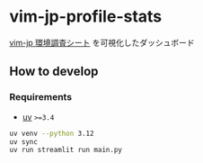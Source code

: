# vim-jp-profile-stats

[vim-jp 環境調査シート](https://docs.google.com/spreadsheets/d/1o9bzmYKO0cKI3GQWSJePM_GrfnJRPGW3FdmyVLeP1JY/edit?gid=1002242431#gid=1002242431) を可視化したダッシュボード

## How to develop

### Requirements

- [uv](https://docs.astral.sh/uv/) `>=3.4`

```bash
uv venv --python 3.12
uv sync
uv run streamlit run main.py
```
